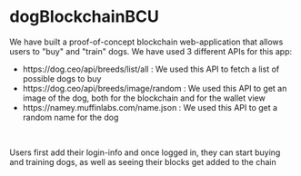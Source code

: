 
# dogBlockchainBCU
<p> We have built a proof-of-concept blockchain web-application that allows users to "buy" and "train" dogs. We have used 3 different APIs for this app: <br> 
</p>
<ul>
<li>https://dog.ceo/api/breeds/list/all : We used this API to fetch a list of possible dogs to buy</li><li>https://dog.ceo/api/breeds/image/random : We used this API to get an image of the dog, both for the blockchain and for the wallet view</li><li>https://namey.muffinlabs.com/name.json : We used this API to get a random name for the dog</li>
</ul>
<br>
<p>Users first add their login-info and once logged in, they can start buying and training dogs, as well as seeing their blocks get added to the chain</p>
